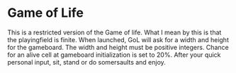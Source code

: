 # Game of Life
This is a restricted version of the Game of life. What I mean by this is that the playingfield is finite.
When launched, GoL will ask for a width and height for the gameboard.
The width and height must be positive integers. Chance for an alive cell at gameboard initialization is set to 20%.
After your quick personal input, sit, stand or do somersaults and enjoy.

